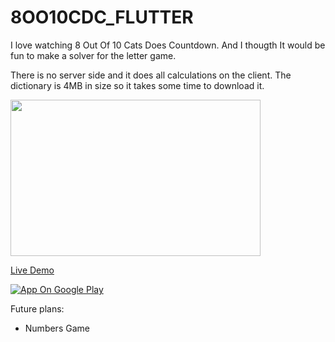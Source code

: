 # 8OO10CDC_FLUTTER

I love watching 8 Out Of 10 Cats Does Countdown. And I thougth It would be fun to make a solver for the letter game.

There is no server side and it does all calculations on the client. The dictionary is 4MB in size so it takes some time to download it.

<img src="https://user-images.githubusercontent.com/2699619/201027572-4ed46a56-fc9e-4c1a-983d-c7bbaf88af67.PNG" width="400" height="250">

[Live Demo](https://koallider.github.io/8OO10CDC_FLUTTER/#/)

[![App On Google Play](https://lh3.googleusercontent.com/q1k2l5CwMV31JdDXcpN4Ey7O43PxnjAuZBTmcHEwQxVuv_2wCE2gAAQMWxwNUC2FYEOnYgFPOpw6kmHJWuEGeIBLTj9CuxcOEeU8UXyzWJq4NJM3lg=s0)](https://play.google.com/store/apps/details?id=me.koallider.countdown_solver)

Future plans:
* Numbers Game
